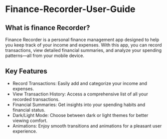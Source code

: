# Finance-Recorder-User-Guide
## What is finance Recorder?
Finance Recorder is a personal finance management app designed to help you keep track of your income and expenses. With this app, you can record transactions, view detailed financial summaries, and analyze your spending patterns—all from your mobile device.

## Key Features
* Record Transactions: Easily add and categorize your income and expenses.
* View Transaction History: Access a comprehensive list of all your recorded transactions.
* Financial Summaries: Get insights into your spending habits and financial status.
* Dark/Light Mode: Choose between dark or light themes for better viewing comfort.
* Animations: Enjoy smooth transitions and animations for a pleasant user experience.
